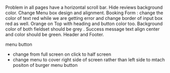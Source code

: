 Problem in all pages have a horizontal scroll bar.
Hide reviews background color.
Change Menu box design and alignment.
Booking Form :
change the color of text red while we are getting error and change border of input box red as well.
Orange on Top with heading and button color too.
Background color of both fieldset should be grey .
Success message text align center and color should be green.
Header and Footer.

menu button
  - change from full screen on click to half screen
  - change menu to cover right side of screen rather than left side to mtach positon of burger menu button
